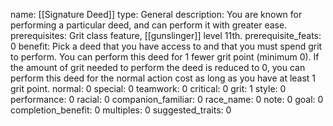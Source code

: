name: [[Signature Deed]]
type: General
description: You are known for performing a particular deed, and can perform it with greater ease.
prerequisites: Grit class feature, [[gunslinger]] level 11th.
prerequisite_feats: 0
benefit: Pick a deed that you have access to and that you must spend grit to perform. You can perform this deed for 1 fewer grit point (minimum 0). If the amount of grit needed to perform the deed is reduced to 0, you can perform this deed for the normal action cost as long as you have at least 1 grit point.
normal: 0
special: 0
teamwork: 0
critical: 0
grit: 1
style: 0
performance: 0
racial: 0
companion_familiar: 0
race_name: 0
note: 0
goal: 0
completion_benefit: 0
multiples: 0
suggested_traits: 0
